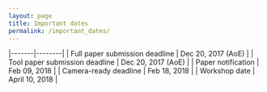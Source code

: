 ```yaml
---
layout: page
title: Important dates
permalink: /important_dates/
---
```


|-------|--------|
| Full paper submission deadline | Dec 20, 2017 (AoE) |
| Tool paper submission deadline | Dec 20, 2017 (AoE) |
| Paper notification | Feb 09, 2018 |
| Camera-ready deadline | Feb 18, 2018 |
| Workshop date | April 10, 2018 |

<style>
table{
border-collapse: collapse;
border-spacing: 0;
border:1px solid #000000;
}

th{
border:1px solid #000000;
}

td{
border:1px solid #000000;
padding: 5px;
}
</style>
